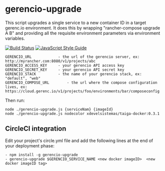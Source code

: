 # gerencio-upgrade
This script upgrades a single service to a new container ID in a target gerenc.io environment. It does this by wrapping "rancher-compose upgrade A B" and providing all the requisite environment parameters via environment variables. 

[![Build Status](https://travis-ci.org/gerencio/gerencio-upgrade-v2.svg?branch=master)](https://travis-ci.org/gerencio/gerencio-upgrade-v2)
[![JavaScript Style Guide](https://img.shields.io/badge/code%20style-standard-brightgreen.svg)](http://standardjs.com/)


```
GERENCIO_URL         	- the url of the gerencio server, ex: http://myrancher.com:8080/v1/projects/abc
GERENCIO_ACCESS_KEY  	- your gerencio API access key
GERENCIO_SECRET_KEY  	- your gerencio API secret key 
GERENCIO_STACK       	- the name of your gerencio stack, ex: "default", "web"
GERENCIO_COMPOSE_URL		- the url where the compose configuration lives, ex: https://cloud.gerenc.io/v1/projects/foo/environments/bar/composeconfig
```

Then run:
```
node ./gerencio-upgrade.js {serviceNam} {imageId}
node ./gerencio-upgrade.js nodecolor xdevelsistemas/taiga-docker:0.3.1
```

## CircleCI integration
Edit your project's circle.yml file and add the following lines at the end of your deployment phase:

```
- npm install -g gerencio-upgrade 
- gerencio-upgrade $GERENCIO_SERVICE_NAME <new docker imageID>  <new docker imageID tag>
```
